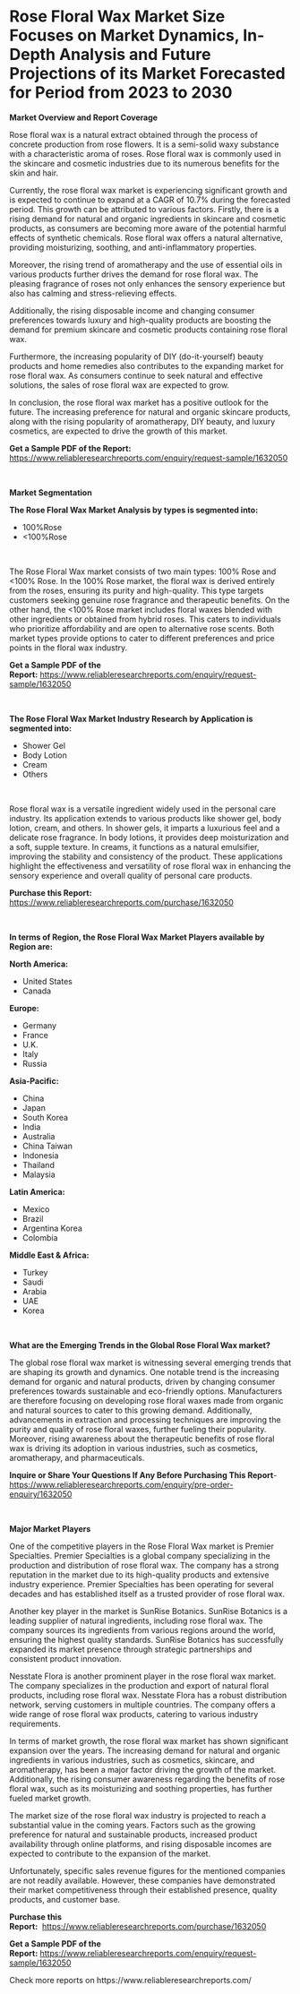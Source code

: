 <p><h1>Rose Floral Wax Market Size Focuses on Market Dynamics, In-Depth Analysis and Future Projections of its Market Forecasted for Period from 2023 to 2030</h1></p><p><strong>Market Overview and Report Coverage</strong></p>
<p><p>Rose floral wax is a natural extract obtained through the process of concrete production from rose flowers. It is a semi-solid waxy substance with a characteristic aroma of roses. Rose floral wax is commonly used in the skincare and cosmetic industries due to its numerous benefits for the skin and hair.</p><p>Currently, the rose floral wax market is experiencing significant growth and is expected to continue to expand at a CAGR of 10.7% during the forecasted period. This growth can be attributed to various factors. Firstly, there is a rising demand for natural and organic ingredients in skincare and cosmetic products, as consumers are becoming more aware of the potential harmful effects of synthetic chemicals. Rose floral wax offers a natural alternative, providing moisturizing, soothing, and anti-inflammatory properties.</p><p>Moreover, the rising trend of aromatherapy and the use of essential oils in various products further drives the demand for rose floral wax. The pleasing fragrance of roses not only enhances the sensory experience but also has calming and stress-relieving effects.</p><p>Additionally, the rising disposable income and changing consumer preferences towards luxury and high-quality products are boosting the demand for premium skincare and cosmetic products containing rose floral wax.</p><p>Furthermore, the increasing popularity of DIY (do-it-yourself) beauty products and home remedies also contributes to the expanding market for rose floral wax. As consumers continue to seek natural and effective solutions, the sales of rose floral wax are expected to grow.</p><p>In conclusion, the rose floral wax market has a positive outlook for the future. The increasing preference for natural and organic skincare products, along with the rising popularity of aromatherapy, DIY beauty, and luxury cosmetics, are expected to drive the growth of this market.</p></p>
<p><strong>Get a Sample PDF of the Report:</strong> <a href="https://www.reliableresearchreports.com/enquiry/request-sample/1632050">https://www.reliableresearchreports.com/enquiry/request-sample/1632050</a></p>
<p>&nbsp;</p>
<p><strong>Market Segmentation</strong></p>
<p><strong>The Rose Floral Wax Market Analysis by types is segmented into:</strong></p>
<p><ul><li>100%Rose</li><li><100%Rose</li></ul></p>
<p>&nbsp;</p>
<p><p>The Rose Floral Wax market consists of two main types: 100% Rose and <100% Rose. In the 100% Rose market, the floral wax is derived entirely from the roses, ensuring its purity and high-quality. This type targets customers seeking genuine rose fragrance and therapeutic benefits. On the other hand, the <100% Rose market includes floral waxes blended with other ingredients or obtained from hybrid roses. This caters to individuals who prioritize affordability and are open to alternative rose scents. Both market types provide options to cater to different preferences and price points in the floral wax industry.</p></p>
<p><strong>Get a Sample PDF of the Report:</strong>&nbsp;<a href="https://www.reliableresearchreports.com/enquiry/request-sample/1632050">https://www.reliableresearchreports.com/enquiry/request-sample/1632050</a></p>
<p>&nbsp;</p>
<p><strong>The Rose Floral Wax Market Industry Research by Application is segmented into:</strong></p>
<p><ul><li>Shower Gel</li><li>Body Lotion</li><li>Cream</li><li>Others</li></ul></p>
<p>&nbsp;</p>
<p><p>Rose floral wax is a versatile ingredient widely used in the personal care industry. Its application extends to various products like shower gel, body lotion, cream, and others. In shower gels, it imparts a luxurious feel and a delicate rose fragrance. In body lotions, it provides deep moisturization and a soft, supple texture. In creams, it functions as a natural emulsifier, improving the stability and consistency of the product. These applications highlight the effectiveness and versatility of rose floral wax in enhancing the sensory experience and overall quality of personal care products.</p></p>
<p><strong>Purchase this Report:</strong>&nbsp; <a href="https://www.reliableresearchreports.com/purchase/1632050">https://www.reliableresearchreports.com/purchase/1632050</a></p>
<p>&nbsp;</p>
<p><strong>In terms of Region, the Rose Floral Wax Market Players available by Region are:</strong></p>
<p>
    <p> <strong> North America: </strong>
        <ul>
            <li>United States</li>
            <li>Canada</li>
        </ul>
        </p> 
    <p> <strong> Europe: </strong>
        <ul>
            <li>Germany</li>
            <li>France</li>
            <li>U.K.</li>
            <li>Italy</li>
            <li>Russia</li>
        </ul>
        </p> 
    <p> <strong> Asia-Pacific: </strong>
        <ul>
            <li>China</li>
            <li>Japan</li>
            <li>South Korea</li>
            <li>India</li>
            <li>Australia</li>
            <li>China Taiwan</li>
            <li>Indonesia</li>
            <li>Thailand</li>
            <li>Malaysia</li>
        </ul>
        </p> 
    <p> <strong> Latin America: </strong>
        <ul>
            <li>Mexico</li>
            <li>Brazil</li>
            <li>Argentina Korea</li>
            <li>Colombia</li>
        </ul>
        </p> 
    <p> <strong> Middle East & Africa: </strong>
        <ul>
            <li>Turkey</li>
            <li>Saudi</li>
            <li>Arabia</li>
            <li>UAE</li>
            <li>Korea</li>
        </ul>
    </p>
    </p>
<p>&nbsp;</p>
<p><strong>What are the Emerging Trends in the Global Rose Floral Wax market?</strong></p>
<p><p>The global rose floral wax market is witnessing several emerging trends that are shaping its growth and dynamics. One notable trend is the increasing demand for organic and natural products, driven by changing consumer preferences towards sustainable and eco-friendly options. Manufacturers are therefore focusing on developing rose floral waxes made from organic and natural sources to cater to this growing demand. Additionally, advancements in extraction and processing techniques are improving the purity and quality of rose floral waxes, further fueling their popularity. Moreover, rising awareness about the therapeutic benefits of rose floral wax is driving its adoption in various industries, such as cosmetics, aromatherapy, and pharmaceuticals.</p></p>
<p><strong>Inquire or Share Your Questions If Any Before Purchasing This Report</strong>- <a href="https://www.reliableresearchreports.com/enquiry/pre-order-enquiry/1632050">https://www.reliableresearchreports.com/enquiry/pre-order-enquiry/1632050</a></p>
<p>&nbsp;</p>
<p><strong>Major Market Players</strong></p>
<p><p>One of the competitive players in the Rose Floral Wax market is Premier Specialties. Premier Specialties is a global company specializing in the production and distribution of rose floral wax. The company has a strong reputation in the market due to its high-quality products and extensive industry experience. Premier Specialties has been operating for several decades and has established itself as a trusted provider of rose floral wax.</p><p>Another key player in the market is SunRise Botanics. SunRise Botanics is a leading supplier of natural ingredients, including rose floral wax. The company sources its ingredients from various regions around the world, ensuring the highest quality standards. SunRise Botanics has successfully expanded its market presence through strategic partnerships and consistent product innovation.</p><p>Nesstate Flora is another prominent player in the rose floral wax market. The company specializes in the production and export of natural floral products, including rose floral wax. Nesstate Flora has a robust distribution network, serving customers in multiple countries. The company offers a wide range of rose floral wax products, catering to various industry requirements.</p><p>In terms of market growth, the rose floral wax market has shown significant expansion over the years. The increasing demand for natural and organic ingredients in various industries, such as cosmetics, skincare, and aromatherapy, has been a major factor driving the growth of the market. Additionally, the rising consumer awareness regarding the benefits of rose floral wax, such as its moisturizing and soothing properties, has further fueled market growth.</p><p>The market size of the rose floral wax industry is projected to reach a substantial value in the coming years. Factors such as the growing preference for natural and sustainable products, increased product availability through online platforms, and rising disposable incomes are expected to contribute to the expansion of the market.</p><p>Unfortunately, specific sales revenue figures for the mentioned companies are not readily available. However, these companies have demonstrated their market competitiveness through their established presence, quality products, and customer base.</p></p>
<p><strong>Purchase this Report:</strong>&nbsp;&nbsp;<a href="https://www.reliableresearchreports.com/purchase/1632050">https://www.reliableresearchreports.com/purchase/1632050</a></p>
<p></p>
<p><strong>Get a Sample PDF of the Report:</strong>&nbsp;<a href="https://www.reliableresearchreports.com/enquiry/request-sample/1632050">https://www.reliableresearchreports.com/enquiry/request-sample/1632050</a></p>
<p>Check more reports on https://www.reliableresearchreports.com/</p>